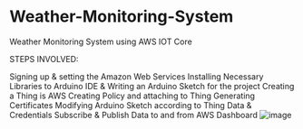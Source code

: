 # Weather-Monitoring-System

Weather Monitoring System using AWS IOT Core


STEPS INVOLVED:

Signing up & setting the Amazon Web Services
Installing Necessary Libraries to Arduino IDE & Writing an Arduino Sketch for the project
Creating a Thing is AWS
Creating Policy and attaching to Thing
Generating Certificates
Modifying Arduino Sketch according to Thing Data & Credentials
Subscribe & Publish Data to and from AWS Dashboard
![image](https://user-images.githubusercontent.com/114384085/235145984-b5896245-976c-4dab-98bb-aab9bb48adf3.png)


